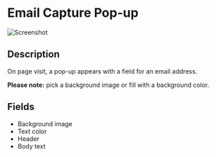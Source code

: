 # Email Capture Pop-up

![Screenshot](https://github.com/optimizely/extension-library/blob/master/Editor%20Extensions/Email%20Capture%20Pop-up/screenshot.png)

## Description

On page visit, a pop-up appears with a field for an email address. 

__Please note:__ pick a background image or fill with a background color.

## Fields

* Background image
* Text color
* Header
* Body text


